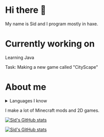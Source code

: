 <!-- github readme stats theme: jolly -->

# Hi there 👋

My name is Sid and I program mostly in haxe.

# Currently working on

Learning Java

Task: Making a new game called "CityScape"

# About me

<details>
  <summary>Languages I know</summary>
CSS<br>
C++<br>
Haxe<br>
HTML<br>
Lua<br>
Java<br>
JavaScript
</details>

I make a lot of Minecraft mods and 2D games.

[![Sid's GitHub stats](https://github-readme-stats.vercel.app/api?username=basiccorruption&theme=jolly)](https://github.com/anuraghazra/github-readme-stats)

[![Sid's GitHub stats](https://github-readme-stats.vercel.app/api/top-langs/?username=basiccorruption&layout=compact&theme=jolly)](https://github.com/anuraghazra/github-readme-stats)
